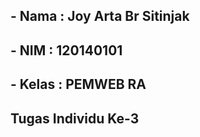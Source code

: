 ## - Nama  : Joy Arta Br Sitinjak
## - NIM   : 120140101
## - Kelas : PEMWEB RA

## Tugas Individu Ke-3
